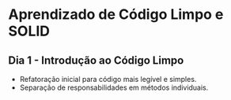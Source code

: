 # Aprendizado de Código Limpo e SOLID

## Dia 1 - Introdução ao Código Limpo
- Refatoração inicial para código mais legível e simples.
- Separação de responsabilidades em métodos individuais.

